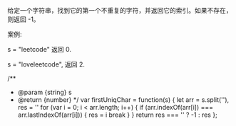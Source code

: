给定一个字符串，找到它的第一个不重复的字符，并返回它的索引。如果不存在，则返回 -1。

案例:

s = "leetcode"
返回 0.

s = "loveleetcode",
返回 2.

/**
 * @param {string} s
 * @return {number}
 */
var firstUniqChar = function(s) {
    let arr = s.split(''),
        res = ''
    for (var i = 0; i < arr.length; i++) {
        if (arr.indexOf(arr[i]) === arr.lastIndexOf(arr[i])) {
            res = i
            break
        }
    }
    return res === '' ? -1 : res
};